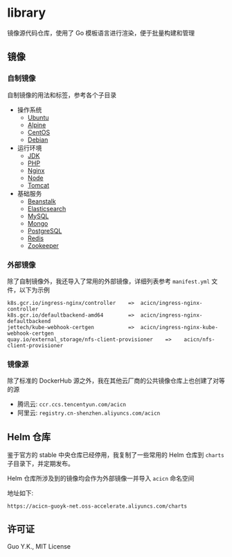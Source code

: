 # library
镜像源代码仓库，使用了 Go 模板语言进行渲染，便于批量构建和管理

## 镜像

### 自制镜像

自制镜像的用法和标签，参考各个子目录

* 操作系统
    * [Ubuntu](https://github.com/acicn/library/tree/latest/ubuntu)
    * [Alpine](https://github.com/acicn/library/tree/latest/alpine)
    * [CentOS](https://github.com/acicn/library/tree/latest/centos)
    * [Debian](https://github.com/acicn/library/tree/latest/debian)
* 运行环境
    * [JDK](https://github.com/acicn/library/tree/latest/jdk)
    * [PHP](https://github.com/acicn/library/tree/latest/php)
    * [Nginx](https://github.com/acicn/library/tree/latest/nginx)
    * [Node](https://github.com/acicn/library/tree/latest/node)
    * [Tomcat](https://github.com/acicn/library/tree/latest/tomcat)
* 基础服务
    * [Beanstalk](https://github.com/acicn/library/tree/latest/beanstalk)
    * [Elasticsearch](https://github.com/acicn/library/tree/latest/elasticsearch)
    * [MySQL](https://github.com/acicn/library/tree/latest/mysql)
    * [Mongo](https://github.com/acicn/library/tree/latest/mongo)
    * [PostgreSQL](https://github.com/acicn/library/tree/latest/postgres)
    * [Redis](https://github.com/acicn/library/tree/latest/redis)
    * [Zookeeper](https://github.com/acicn/library/tree/latest/zookeeper)
    
### 外部镜像

除了自制镜像外，我还导入了常用的外部镜像，详细列表参考 `manifest.yml` 文件，以下为示例

```
k8s.gcr.io/ingress-nginx/controller    =>  acicn/ingress-nginx-controller
k8s.gcr.io/defaultbackend-amd64        =>  acicn/ingress-nginx-defaultbackend
jettech/kube-webhook-certgen           =>  acicn/ingress-nginx-kube-webhook-certgen
quay.io/external_storage/nfs-client-provisioner    =>    acicn/nfs-client-provisioner
```

### 镜像源

除了标准的 DockerHub 源之外，我在其他云厂商的公共镜像仓库上也创建了对等的源 

* 腾讯云: `ccr.ccs.tencentyun.com/acicn`
* 阿里云: `registry.cn-shenzhen.aliyuncs.com/acicn`

## Helm 仓库

鉴于官方的 stable 中央仓库已经停用，我复制了一些常用的 Helm 仓库到 `charts` 子目录下，并定期发布。

Helm 仓库所涉及到的镜像均会作为外部镜像一并导入 `acicn` 命名空间

地址如下:

```
https://acicn-guoyk-net.oss-accelerate.aliyuncs.com/charts
```

## 许可证

Guo Y.K., MIT License

